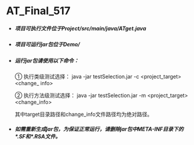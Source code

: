 # AT_Final_517

- ##### 项目可执行文件位于Project/src/main/java/ATget.java

- ##### 项目可运行jar包位于Demo/

- ##### 运行jar包请使用以下命令：

  ① 执行类级测试选择： java -jar testSelection.jar -c <project_target> <change_ info>

  ②  执行方法级测试选择： java -jar testSelection.jar -m <project_target> <change_info>

  其中target目录路径和change_info文件路径均为绝对路径。

- ##### 如需重新生成jar包，为保证正常运行，请删除jar包中META-INF目录下的*.SF和\*.RSA文件。